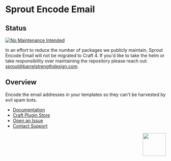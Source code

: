 # Sprout Encode Email

## Status

[![No Maintenance Intended](http://unmaintained.tech/badge.svg)](http://unmaintained.tech/)

In an effort to reduce the number of packages we publicly maintain, Sprout Encode Email will not be migrated to Craft 4. If you'd like to take the helm or take responsibility over maintaining the repository please reach out: [sprout@barrelstrengthdesign.com](mailto:sprout@barrelstrengthdesign.com).

## Overview

Encode the email addresses in your templates so they can't be harvested by evil spam bots.

- [Documentation](https://sprout.barrelstrengthdesign.com/docs/encode-email/)
- [Craft Plugin Store](https://plugins.craftcms.com/sprout-encode-email)
- [Open an Issue](https://github.com/barrelstrength/craft-sprout-encode-email/issues)
- [Contact Support](https://sprout.barrelstrengthdesign.com/docs/support/support.html)

<a href="https://sprout.barrelstrengthdesign.com" target="_blank">
  <img src="https://s3.amazonaws.com/sprout.barrelstrengthdesign.com-assets/content/plugins/sprout-icon.svg" width="72" height="72" align="right">
</a>
